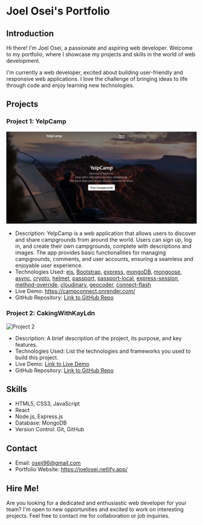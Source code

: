 # Joel Osei's Portfolio



## Introduction

Hi there! I'm Joel Osei, a passionate and aspiring web developer. Welcome to my portfolio, where I showcase my projects and skills in the world of web development.

I'm currently a web developer, excited about building user-friendly and responsive web applications. I love the challenge of bringing ideas to life through code and enjoy learning new technologies.

## Projects

### Project 1: YelpCamp
![Project 1](./public/assets/YelpCamp.png)

- Description: YelpCamp is a web application that allows users to discover and share campgrounds from around the world. Users can sign up, log in, and create their own campgrounds, complete with descriptions and images. The app provides basic functionalities for managing campgrounds, comments, and user accounts, ensuring a seamless and enjoyable user experience.
- Technologies Used: [ejs](http://ejs.co/), [Bootstrap](https://getbootstrap.com/docs/3.3/), [express](https://expressjs.com/), [mongoDB](https://www.mongodb.com/), [mongoose](http://mongoosejs.com/), [async](http://caolan.github.io/async/), [crypto](https://nodejs.org/api/crypto.html#crypto_crypto), [helmet](https://helmetjs.github.io/), [passport](http://www.passportjs.org/), [passport-local](https://github.com/jaredhanson/passport-local#passport-local), [express-session](https://github.com/expressjs/session#express-session), [method-override](https://github.com/expressjs/method-override#method-override), [cloudinary](https://cloudinary.com/), [geocoder](https://github.com/wyattdanger/geocoder#geocoder), [connect-flash](https://github.com/jaredhanson/connect-flash#connect-flash)
- Live Demo: https://campconnect.onrender.com/
- GitHub Repository: [Link to GitHub Repo](https://github.com/your-username/project1) <!-- Replace with the actual link to your GitHub repository -->

### Project 2: CakingWithKayLdn
![Project 2](project2-thumbnail.jpg) <!-- Replace "project2-thumbnail.jpg" with a link to the thumbnail image of your project -->

- Description: A brief description of the project, its purpose, and key features.
- Technologies Used: List the technologies and frameworks you used to build this project.
- Live Demo: [Link to Live Demo](https://your-project-live-demo-url.com) 
- GitHub Repository: [Link to GitHub Repo](https://github.com/your-username/project2) 



## Skills

- HTML5, CSS3, JavaScript
- React
- Node.js, Express.js
- Database: MongoDB
- Version Control: Git, GitHub

## Contact

- Email: oseij96@gmail.com
- Portfolio Website: https://joelosei.netlify.app/

## Hire Me!

Are you looking for a dedicated and enthusiastic web developer for your team? I'm open to new opportunities and excited to work on interesting projects. Feel free to contact me for collaboration or job inquiries.
